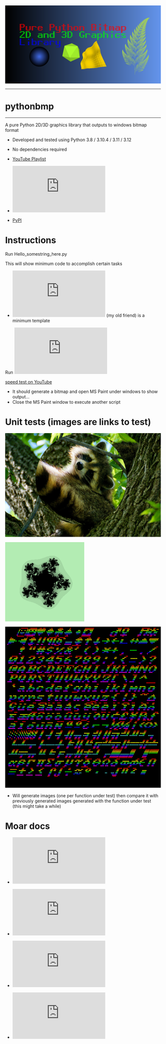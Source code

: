 [![](https://github.com/TechnoTanuki/Python_BMP/blob/main/docs/Hello_GithubID.png)](https://github.com/TechnoTanuki/Python_BMP/blob/main/samples/Hello_APP_Github_ID.py)
___________
# pythonbmp
___________
A pure Python 2D/3D graphics library that outputs to windows bitmap format
* Developed and tested using Python 3.8 / 3.10.4 / 3.11 / 3.12
* No dependencies required

* [YouTube Playlist](https://www.youtube.com/watch?v=uhcAK8y-DBY&list=PL1dB8v4qO2Qzpcsb4XS1fgp_KWrUjam7y)

* ![API Reference](https://github.com/TechnoTanuki/Python_BMP/blob/main/docs/BitmapLib_Doc.md)

* [PyPI](https://pypi.org/project/pythonbmp/)  

# Instructions

Run Hello_somestring_here.py

This will show minimum code to accomplish certain tasks

* ![Hello_Darkness.py](https://github.com/TechnoTanuki/Python_BMP/blob/main/samples/Hello_Darkness.py) (my old friend) is a minimum template

Run ![Features_Speedtest.py](https://github.com/TechnoTanuki/Python_BMP/blob/main/samples/Features_Speedtest.py)

[speed test on YouTube](https://youtu.be/uhcAK8y-DBY?si=tqfWyJV7nhoJvl2K)

* It should generate a bitmap and open MS Paint under windows to show output...
* Close the MS Paint window to execute another script

# Unit tests (images are links to test)

[![Picmanip](https://github.com/TechnoTanuki/Python_BMP/blob/main/tests/assets/test_images/raccoon-flipXYcircregion.bmp)](https://github.com/TechnoTanuki/Python_BMP/blob/main/tests/test_picturemanipulation.py)

[![Fractals](https://github.com/TechnoTanuki/Python_BMP/blob/main/tests/assets/fractals/multijulia.bmp)](https://github.com/TechnoTanuki/Python_BMP/blob/main/tests/test_fractals.py)

[![Text](https://github.com/TechnoTanuki/Python_BMP/blob/main/tests/assets/fonts/8x8x4px1cs024bitplotitalicstring2filebc0cmulti.bmp)](https://github.com/TechnoTanuki/Python_BMP/blob/main/tests/test_fonts.py)

* Will generate images (one per function under test) then compare it with previously generated images generated with the function under test (this might take a while)


# Moar docs

* ![Hello Graphics](https://github.com/TechnoTanuki/Python_BMP/blob/main/docs/Hello_Graphics.md)

* ![Hello Text](https://github.com/TechnoTanuki/Python_BMP/blob/main/docs/Hello_Text.md)

* ![Hello Fractals](https://github.com/TechnoTanuki/Python_BMP/blob/main/docs/Hello_Fractals.md)

* ![Hello Image Processing](https://github.com/TechnoTanuki/Python_BMP/blob/main/docs/Hello_Image_Processing.md)

